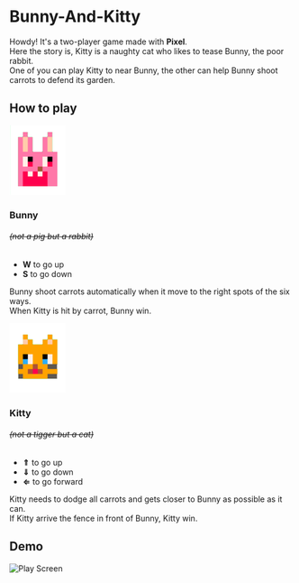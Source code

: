 # Bunny-And-Kitty
Howdy! It's a two-player game made with **Pixel**.  
Here the story is, Kitty is a naughty cat who likes to tease Bunny, the poor rabbit.  
One of you can play Kitty to near Bunny, the other can help Bunny shoot carrots to defend its garden.
## How to play
![Bunny](https://github.com/Pinkowo/Bunny-And-Kitty/blob/master/pics/Bunny.png)
### Bunny
###### *~~(not a pig but a rabbit)~~*
* **W** to go up
* **S** to go down 

Bunny shoot carrots automatically when it move to the right spots of the six ways.  
When Kitty is hit by carrot, Bunny win.  
  
![Kitty](https://github.com/Pinkowo/Bunny-And-Kitty/blob/master/pics/Kitty.png)
### Kitty
###### *~~(not a tigger but a cat)~~*
* **⇑** to go up
* **⇓** to go down
* **⇐** to go forward  

Kitty needs to dodge all carrots and gets closer to Bunny as possible as it can.  
If Kitty arrive the fence in front of Bunny, Kitty win.  
## Demo
![Play Screen](https://github.com/Pinkowo/Bunny-And-Kitty/blob/master/pics/play.gif)

